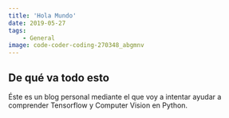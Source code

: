 ```yaml
---
title: 'Hola Mundo'
date: 2019-05-27
tags:
    - General
image: code-coder-coding-270348_abgmnv
---
```

## De qué va todo esto

Éste es un blog personal mediante el que voy a intentar ayudar a comprender Tensorflow y Computer Vision en Python.